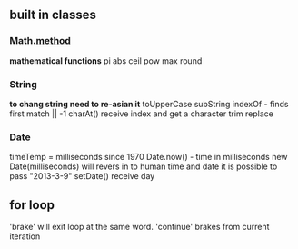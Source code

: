 ## built in classes

### Math.[method]()

**mathematical functions**
pi
abs
ceil
pow
max
round

### String

**to chang string need to re-asian it**
toUpperCase
subString
indexOf - finds first match || -1
charAt() receive index and get a character
trim
replace

### Date

timeTemp = milliseconds since 1970
Date.now() - time in milliseconds
new Date(milliseconds) will revers in to human time and date
it is possible to pass "2013-3-9"
setDate() receive day

## for loop

'brake' will exit loop at the same word.
'continue' brakes from current iteration

